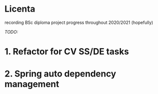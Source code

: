 # Licenta
recording BSc diploma project progress throughout 2020/2021 (hopefully)

*TODO:*

# 1. Refactor for CV SS/DE tasks

# 2. Spring auto dependency management